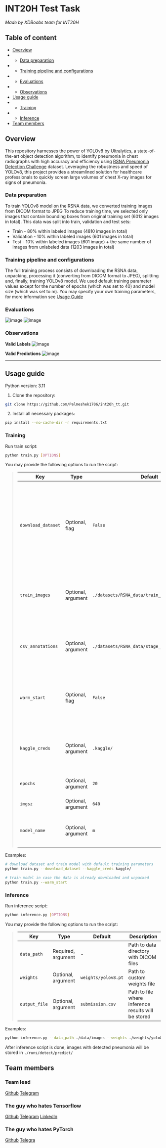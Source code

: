 # INT20H Test Task

*Made by XDBoobs team for INT20H*

## Table of content
- [Overview](#overview)
- - [Data preparation](#data-preparation)
- - [Training pipeline and configurations](#training-pipeline-and-configurations)
- - [Evaluations](#evaluations)
- - [Observations](#observations)
- [Usage guide](#usage-guide)
- - [Training](#training)
- - [Inference](#inference)
- [Team members](#team-members)

## Overview
This repository harnesses the power of YOLOv8 by [Ultralytics](https://docs.ultralytics.com/),
a state-of-the-art object detection algorithm, to identify pneumonia  in chest radiographs with
high accuracy and efficiency using
[RSNA Pneumonia Detection Challenge](https://www.kaggle.com/competitions/rsna-pneumonia-detection-challenge/overview)
dataset. Leveraging the robustness and speed of YOLOv8, this project provides a streamlined
solution for healthcare professionals to quickly screen large volumes of chest X-ray images for signs of pneumonia.

### Data preparation
To train YOLOv8 model on the RSNA data, we converted training images from DICOM format to JPEG
To reduce training time, we selected only images that contain bounding boxes from original training set (6012 images
in total). This data was split into train, validation and test sets:
- Train - 80% within labeled images (4810 images in total)
- Validation - 10% within labeled images (601 images in total)
- Test - 10% within labeled images (601 image) + the same number of images from unlabeled data (1203 images in total)

### Training pipeline and configurations
The full training process consists of downloading the RSNA data, unpacking, processing it (converting from DICOM
format to JPEG), splitting and, finally, training YOLOv8 model. We used default training parameter
values except for the number of epochs (which was set to 40) and model size (which was set to m). You may specify
your own training parameters, for more information see [Usage Guide](#training)

### Evaluations
![image](https://github.com/Pelmeshek1706/int20h_tt/assets/94761102/903c7549-8a82-4677-b290-17797dc0b06d)
![image](https://github.com/Pelmeshek1706/int20h_tt/assets/94761102/ced683e0-3aff-43be-8972-478daeed8d2f)

### Observations
**Valid Labels**
![image](https://github.com/Pelmeshek1706/int20h_tt/assets/94761102/6fc5bc28-5d57-4d21-a830-82cef934f027)

**Valid Predictions**
![image](https://github.com/Pelmeshek1706/int20h_tt/assets/94761102/66a0b531-6eb3-4508-8bea-cb727668e663)

----------

## Usage guide
Python version: 3.11
1. Clone the repository:
```bash
git clone https://github.com/Pelmeshek1706/int20h_tt.git
```
2. Install all necessary packages:
```bash
pip install --no-cache-dir -r requirements.txt
```

### Training

Run train script:
```bash
python train.py [OPTIONS]
```
You may provide the following options to run the script:
>| Key                | Type               | Default                                         | Description                                                                                                                                                                      |
>|--------------------|--------------------|-------------------------------------------------|----------------------------------------------------------------------------------------------------------------------------------------------------------------------------------|
>| `download_dataset` | Optional, flag     | `False`                                         | Whether to download RSNA dataset from Kaggle. You If specified, you should provide Kaggle credentials as well. You should also participate in RSNA Pneumonia Detection Challenge |
>| `train_images`     | Optional, argument | `./datasets/RSNA_data/train_dicom/`             | Path to folder containing training images in DICOM format. Only needed when custom training data is used                                                                         |
>| `csv_annotations`  | Optional, argument | `./datasets/RSNA_data/stage_2_train_labels.csv` | Path to file containing annotations for training images. Only needed when custom training data is used                                                                           |
>| `warm_start`       | Optional, flag     | `False`                                         | If specified, model will be trained without data preparation. Use only if data is already extracted and processed                                                                |
>| `kaggle_creds`     | Optional, argument | `.kaggle/`                                      | Path to folder containing Kaggle credentials as kaggle.json file. Required if `download_dataset` is specified                                                                    |
>| `epochs`           | Optional, argument | `20`                                            | Number of epochs to train for                                                                                                                                                    |
>| `imgsz`            | Optional, argument | `640`                                           | Size of input images as integer                                                                                                                                                  |
>| `model_name`       | Optional, argument | `m`                                             | Single letter to indicate YOLOv8 model name and size (can be on of the `n`, `s`, `m`, `l`, `x`)                                                                                  |                                                                                  |

Examples:
```bash
# download dataset and train model with default training parameters
python train.py --download_dataset --kaggle_creds kaggle/
```
```bash
# train model in case the data is already downloaded and unpacked
python train.py --warm_start
```

### Inference

Run inference script:
```bash
python inference.py [OPTIONS]
```

You may provide the following options to run the script:
>| Key           | Type               | Default             | Description                                         |
>|---------------|--------------------|---------------------|-----------------------------------------------------|
>| `data_path`   | Required, argument | -                   | Path to data directory with DICOM files             |
>| `weights`     | Optional, argument | `weights/yolov8.pt` | Path to custom weights file                         |
>| `output_file` | Optional, argument | `submission.csv`    | Path to file where inference results will be stored |

Examples:
```bash
python inference.py --data_path ./data/images --weights ./weights/yolo8l.pt --output_file ./results/submission.csv
```

After inference script is done, images with detected pneumonia will be stored in `./runs/detect/predict/`

## Team members
### Team lead
[Github](https://github.com/Pelmeshek1706)
[Telegram](https://t.me/pelmeshek1706)

### The guy who hates Tensorflow
[Github](https://github.com/poopaandloopa)
[Telegram](https://t.me/poopaandloopa)
[LinkedIn](https://www.linkedin.com/in/andrii-krasnyh-a4828a205/)

### The guy who hates PyTorch
[Github](https://github.com/poluidol2)
[Telegra](https://t.me/poluidol)